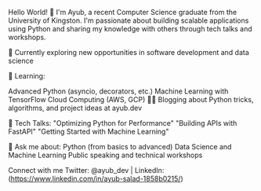 Hello World! 👋 I'm Ayub, a recent Computer Science graduate from the University of Kingston. I'm passionate about building scalable applications using Python and sharing my knowledge with others through tech talks and workshops.

🔭 Currently exploring new opportunities in software development and data science

🌱 Learning:

Advanced Python (asyncio, decorators, etc.)
Machine Learning with TensorFlow
Cloud Computing (AWS, GCP)
👨‍💻 Blogging about Python tricks, algorithms, and project ideas at ayub.dev

🎤 Tech Talks:
"Optimizing Python for Performance"
"Building APIs with FastAPI"
"Getting Started with Machine Learning"

💬 Ask me about:
Python (from basics to advanced)
Data Science and Machine Learning
Public speaking and technical workshops


Connect with me
Twitter: @ayub_dev | LinkedIn: (https://www.linkedin.com/in/ayub-salad-1858b0215/)
